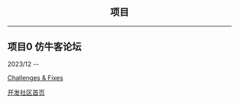<div align="center">
    <h1></h1>
<h2>项目</h2>
<span style="font-size: 18px;">
</span>
</div>

---

## 项目0 仿牛客论坛
2023/12 --

[Challenges & Fixes](../projects/nowcoder/notes.md)

[开发社区首页](../projects/nowcoder/01homepage/01.md)

